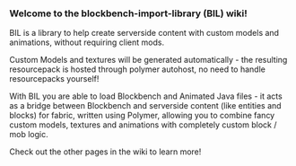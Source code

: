 ### Welcome to the blockbench-import-library (BIL) wiki!

BIL is a library to help create serverside content with custom models and animations, without requiring client mods.

Custom Models and textures will be generated automatically - the resulting resourcepack is hosted through polymer autohost, no need to handle resourcepacks yourself!

With BIL you are able to load Blockbench and Animated Java files - it acts as a bridge between Blockbench and serverside content (like entities and blocks) for fabric, written using Polymer, allowing you to combine fancy custom models, textures and animations with completely custom block / mob logic.

Check out the other pages in the wiki to learn more!
